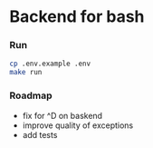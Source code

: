 # Backend for bash

### Run
```bash
cp .env.example .env
make run
```

### Roadmap
* fix for ^D on baskend
* improve quality of exceptions
* add tests